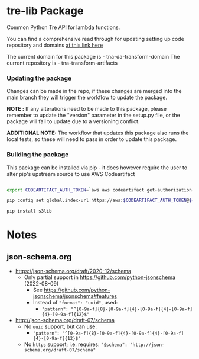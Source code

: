 # tre-lib Package

Common Python Tre API for lambda functions.

You can find a comprehensive read through for updating setting up
code repository and domains [at this link here](https://github.com/nationalarchives/da-transform-dev-documentation/blob/master/runbooks/github-actions/uploading_software_to_artifactory.md)

The current domain for this package is - tna-da-transform-domain
The current repository is - tna-transform-artifacts

### Updating the package

Changes can be made in the repo, if these changes are merged into the main branch they will trigger the workflow
to update the package.

**NOTE :** If any alterations need to be made to this package, please remember to update the "version" parameter in
the setup.py file, or the package will fail to update due to a versioning conflict.

**ADDITIONAL NOTE:** The workflow that updates this package also runs the local tests, so these will need to pass 
in order to update this package. 

### Building the package

This package can be installed via pip - it does however require the user to alter pip's upstream source to use AWS
Codeartifact

```bash

export CODEARTIFACT_AUTH_TOKEN=`aws aws codeartifact get-authorization-token --domain ${DOMAIN} --domain-owner ${ARN_NUMBER} --region ${REGION} --query authorizationToken --output text``

pip config set global.index-url https://aws:$CODEARTIFACT_AUTH_TOKEN@${DOMAIN}-${ARN_NUMBER}.d.codeartifact.eu-west-2.amazonaws.com/pypi/${REPOSITORY}/simple/

pip install s3lib
```
# Notes

## json-schema.org

* https://json-schema.org/draft/2020-12/schema
  * Only partial support in https://github.com/python-jsonschema (2022-08-09)
    * See https://github.com/python-jsonschema/jsonschema#features
    * Instead of `"format": "uuid"`, used:
      * `"pattern": "^[0-9a-f]{8}-[0-9a-f]{4}-[0-9a-f]{4}-[0-9a-f]{4}-[0-9a-f]{12}$"`
* http://json-schema.org/draft-07/schema
  * No `uuid` support, but can use:
    * `"pattern": "^[0-9a-f]{8}-[0-9a-f]{4}-[0-9a-f]{4}-[0-9a-f]{4}-[0-9a-f]{12}$"`
  * No `https` support; i.e. requires: `"$schema": "http://json-schema.org/draft-07/schema"`
